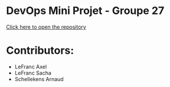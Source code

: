 # DevOps Mini Projet - Groupe 27
[Click here to open the repository](https://github.com/Steedlan/devops-mini-proj-tdd-greetings)


# Contributors:
- LeFranc Axel
- LeFranc Sacha
- Schellekens Arnaud